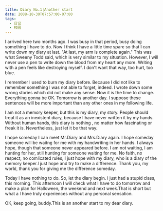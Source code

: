 ```yaml
---
title: Diary No.1|Another start
date: 2008-10-30T07:57:00-07:00
tags:
  - 日记
  - 校园
---
```


I arrived here two months ago. I was busy in that period, busy doing something I have to do. Now I think I have a little time spare so that I can write down my diary at last. "At last, my arm is complete again." This was what Sweeny Todd said, which is very similar to my situation. However, I will never use a pen to write down the blood from my heart any more. Writing with a pen feels like destroying myself. I don't want that way, too hurt, too blue.

<!--more-->

I remember I used to burn my diary before. Because I did not like to remember something I was not able to forget, indeed. I wrote down some wrong stories which did not make any sense. Now it is the time to change. Everything gonna be OK. Tomorrow is another day. I suppose these sentences will be more important than any other ones in my following life.

I am not a memory keeper, but this is my diary, my story. People should treat it as an inexistent diary, because I have never written it by my hands. Without human hands, this diary is nothing , no matter how fascinating or freak it is. Nevertheless, just let it be that way.

I hope someday I can meet Mr.Diary and Mrs.Diary again. I hope someday someone will be waitng for me with my handwriting in her hands. I always hope, though that someone never appeared before. I am not waiting, I am hunting for her, still hunting for someone waiting for me. No faith, no respect, no comlicated rules, I just hope with my diary, who is a diary of the memory keeper.I just hope and try to make a difference. Thank you, my world, thank you for giving me the difference someday.

Today I have nothing to do. So, let the diary begin. I just had a stupid class, this morning. This afternoon I will check what I have to do tomorrow and make a plan for Halloween, the weekend and next week.That is short but what a I have truly experiences without any personal sensation.

OK, keep going, buddy.This is an another start to my dear diary.
